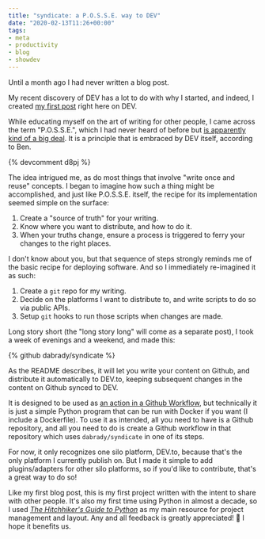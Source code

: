 ```yaml
---
title: "syndicate: a P.O.S.S.E. way to DEV"
date: "2020-02-13T11:26+00:00"
tags:
- meta
- productivity
- blog
- showdev
---
```


Until a month ago I had never written a blog post.
<!-- / -->

My recent discovery of DEV has a lot to do with why I started, and indeed, I created [my first post](https://dev.to/daniel13rady/declaring-variables-in-javascript-31ch) right here on DEV.

While educating myself on the art of writing for other people, I came across the term "P.O.S.S.E.", which I had never heard of before but [is apparently kind of a big deal](https://indieweb.org/POSSE). It is a principle that is embraced by DEV itself, according to Ben.

{% devcomment d8pj %}

The idea intrigued me, as do most things that involve "write once and reuse" concepts. I began to imagine how such a thing might be accomplished, and just like P.O.S.S.E. itself, the recipe for its implementation seemed simple on the surface:

1. Create a "source of truth" for your writing.
2. Know where you want to distribute, and how to do it.
3. When your truths change, ensure a process is triggered to ferry your changes to the right places.

I don't know about you, but that sequence of steps strongly reminds me of the basic recipe for deploying software. And so I immediately re-imagined it as such:

1. Create a `git` repo for my writing.
2. Decide on the platforms I want to distribute to, and write scripts to do so via public APIs.
3. Setup `git` hooks to run those scripts when changes are made.

Long story short (the "long story long" will come as a separate post), I took a week of evenings and a weekend, and made this:

{% github dabrady/syndicate %}

As the README describes, it will let you write your content on Github, and distribute it automatically to DEV.to, keeping subsequent changes in the content on Github synced to DEV.

It is designed to be used as [an action in a Github Workflow](https://github.com/features/actions), but technically it is just a simple Python program that can be run with Docker if you want (I include a Dockerfile). To use it as intended, all you need to have is a Github repository, and all you need to do is create a Github workflow in that repository which uses `dabrady/syndicate` in one of its steps.

For now, it only recognizes one silo platform, DEV.to, because that's the only platform I currently publish on. But I made it simple to add plugins/adapters for other silo platforms, so if you'd like to contribute, that's a great way to do so!

Like my first blog post, this is my first project written with the intent to share with other people. It's also my first time using Python in almost a decade, so I used _[The Hitchhiker's Guide to Python](https://docs.python-guide.org/)_ as my main resource for project management and layout. Any and all feedback is greatly appreciated! :pray: I hope it benefits us.
